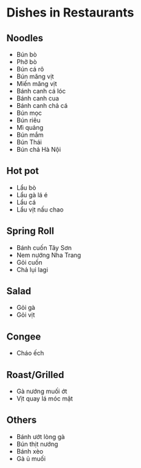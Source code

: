 # Dishes in Restaurants

## Noodles
- Bún bò
- Phở bò
- Bún cá rô
- Bún măng vịt
- Miến măng vịt
- Bánh canh cá lóc
- Bánh canh cua
- Bánh canh chả cá
- Bún mọc
- Bún riêu
- Mì quảng
- Bún mắm
- Bún Thái
- Bún chả Hà Nội

## Hot pot
- Lẩu bò
- Lẩu gà lá é
- Lẩu cá
- Lẩu vịt nấu chao

## Spring Roll
- Bánh cuốn Tây Sơn
- Nem nướng Nha Trang
- Gỏi cuốn
- Chả lụi lagi

## Salad
- Gỏi gà
- Gỏi vịt

## Congee
- Cháo ếch

## Roast/Grilled
- Gà nướng muối ớt
- Vịt quay lá móc mật

## Others
- Bánh ướt lòng gà
- Bún thịt nướng
- Bánh xèo
- Gà ủ muối